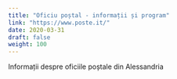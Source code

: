 ```yaml
---
title: "Oficiu poștal - informații și program"
link: "https://www.poste.it/"
date: 2020-03-31
draft: false
weight: 100
---
```


Informații despre oficiile poștale din Alessandria
